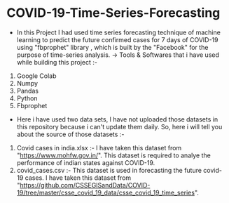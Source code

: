# COVID-19-Time-Series-Forecasting

- In this Project I had used time series forecasting technique of machine
learning to predict the future confirmed cases for 7 days of COVID-19 using "fbprophet" library , which is built by the "Facebook" for the purpose of time-series analysis.
-> Tools & Softwares that i have used while building this project :-
1) Google Colab
2) Numpy
3) Pandas
4) Python
5) Fbprophet

- Here i have used two data sets, I have not uploaded those datasets in this repository because i can't update them daily.
  So, here i will tell you about the source of those datasets :-
1) Covid cases in india.xlsx :- I have taken this dataset from "https://www.mohfw.gov.in/". This dataset is required to analye the performance of indian 
states against COVID-19.
2) covid_cases.csv :- This dataset is used in forecasting the future covid-19 cases. I have taken this dataset from "https://github.com/CSSEGISandData/COVID-19/tree/master/csse_covid_19_data/csse_covid_19_time_series". 
